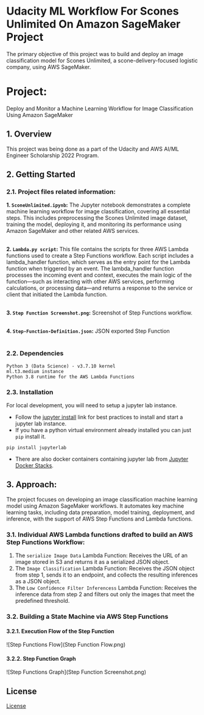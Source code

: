 # Udacity ML Workflow For Scones Unlimited On Amazon SageMaker Project
The primary objective of this project was to build and deploy an image classification model for Scones Unlimited, a scone-delivery-focused logistic company, using AWS SageMaker.

# Project: 
Deploy and Monitor a Machine Learning Workflow for Image Classification Using Amazon SageMaker


## 1. Overview
This project was being done as a part of the Udacity and AWS AI/ML Engineer Scholarship 2022 Program.

## 2. Getting Started

### 2.1. Project files related information:

**1. `SconeUnlimited.ipynb`:** The Jupyter notebook demonstrates a complete machine learning workflow for image classification, covering all essential steps. This includes preprocessing the Scones Unlimited image dataset, training the model, deploying it, and monitoring its performance using Amazon SageMaker and other related AWS services.<br><br>

**2. `Lambda.py script`:** This file contains the scripts for three AWS Lambda functions used to create a Step Functions workflow. Each script includes a lambda_handler function, which serves as the entry point for the Lambda function when triggered by an event. The lambda_handler function processes the incoming event and context, executes the main logic of the function—such as interacting with other AWS services, performing calculations, or processing data—and returns a response to the service or client that initiated the Lambda function.<br><br>

**3. `Step Function Screenshot.png`:** Screenshot of Step Functions workflow.<br><br>

**4. `Step-Function-Definition.json`:** JSON exported Step Function<br><br>

### 2.2. Dependencies
```
Python 3 (Data Science) - v3.7.10 kernel
ml.t3.medium instance
Python 3.8 runtime for the AWS Lambda Functions
```

### 2.3. Installation

For local development, you will need to setup a jupyter lab instance.
* Follow the [jupyter install](https://jupyter.org/install.html) link for best practices to install and start a jupyter lab instance.
* If you have a python virtual environment already installed you can just `pip` install it.
```
pip install jupyterlab
```
* There are also docker containers containing jupyter lab from [Jupyter Docker Stacks](https://jupyter-docker-stacks.readthedocs.io/en/latest/index.html).

## 3. Approach:

The project focuses on developing an image classification machine learning model using Amazon SageMaker workflows. It automates key machine learning tasks, including data preparation, model training, deployment, and inference, with the support of AWS Step Functions and Lambda functions.

### 3.1. Individual AWS Lambda functions drafted to build an AWS Step Functions Workflow:<br>

1. The `serialize Image Data` Lambda Function: Receives the URL of an image stored in S3 and returns it as a serialized JSON object.<br>
2. The `Image Classification` Lambda Function: Receives the JSON object from step 1, sends it to an endpoint, and collects the resulting inferences as a JSON object.<br>
3. The `Low Confidence Filter Inferencess` Lambda Function: Receives the inference data from step 2 and filters out only the images that meet the predefined threshold.<br>

### 3.2. Building a State Machine via AWS Step Functions

#### 3.2.1. Execution Flow of the Step Function 

![Step Functions Flow](Step Function Flow.png)

#### 3.2.2. Step Function Graph

![Step Functions Graph](Step Function Screenshot.png)

## License

[License](LICENSE)
